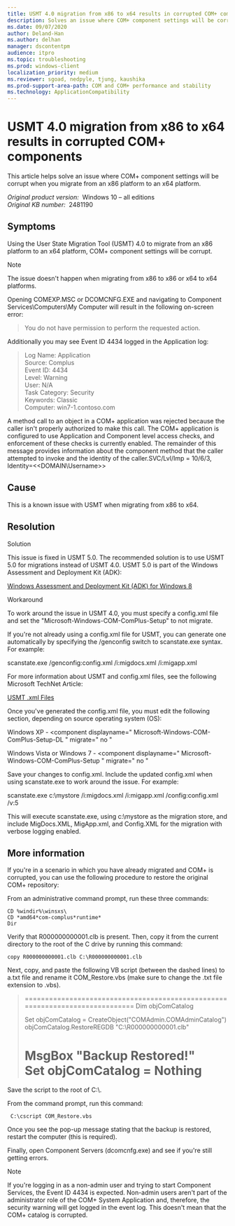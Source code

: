 ```yaml
---
title: USMT 4.0 migration from x86 to x64 results in corrupted COM+ components
description: Solves an issue where COM+ component settings will be corrupt when you migrate from an x86 platform to an x64 platform.
ms.date: 09/07/2020
author: Deland-Han
ms.author: delhan
manager: dscontentpm
audience: itpro
ms.topic: troubleshooting
ms.prod: windows-client
localization_priority: medium
ms.reviewer: sgoad, nedpyle, tjung, kaushika
ms.prod-support-area-path: COM and COM+ performance and stability
ms.technology: ApplicationCompatibility
---
```

# USMT 4.0 migration from x86 to x64 results in corrupted COM+ components

This article helps solve an issue where COM+ component settings will be corrupt when you migrate from an x86 platform to an x64 platform.

_Original product version:_ &nbsp;Windows 10 – all editions  
_Original KB number:_ &nbsp;2481190

## Symptoms

Using the User State Migration Tool (USMT) 4.0 to migrate from an x86 platform to an x64 platform, COM+ component settings will be corrupt.

> [!NOTE]
> The issue doesn't happen when migrating from x86 to x86 or x64 to x64 platforms.

Opening COMEXP.MSC or DCOMCNFG.EXE and navigating to Component Services\Computers\My Computer will result in the following on-screen error:

> You do not have permission to perform the requested action.

Additionally you may see Event ID 4434 logged in the Application log:

> Log Name: Application  
Source: Complus  
Event ID: 4434  
Level: Warning  
User: N/A  
Task Category: Security  
Keywords: Classic  
Computer: win7-1.contoso.com  

A method call to an object in a COM+ application was rejected because the caller isn't properly authorized to make this call. The COM+ application is configured to use Application and Component level access checks, and enforcement of these checks is currently enabled. The remainder of this message provides information about the component method that the caller attempted to invoke and the identity of the caller.SVC/Lvl/Imp = 10/6/3, Identity=<\<DOMAIN\Username>>

## Cause

This is a known issue with USMT when migrating from x86 to x64.

## Resolution

Solution 

This issue is fixed in USMT 5.0. The recommended solution is to use USMT 5.0 for migrations instead of USMT 4.0. USMT 5.0 is part of the Windows Assessment and Deployment Kit (ADK):

[Windows Assessment and Deployment Kit (ADK) for Windows 8](https://www.microsoft.com/download/details.aspx?id=30652) 

Workaround 

To work around the issue in USMT 4.0, you must specify a config.xml file and set the "Microsoft-Windows-COM-ComPlus-Setup" to not migrate.

If you're not already using a config.xml file for USMT, you can generate one automatically by specifying the /genconfig switch to scanstate.exe syntax. For example:

scanstate.exe /genconfig:config.xml /i:migdocs.xml /i:migapp.xml

For more information about USMT and config.xml files, see the following Microsoft TechNet Article:

 [USMT .xml Files](https://technet.microsoft.com/library/cc766203%28ws.10%29.aspx#config) 

Once you've generated the config.xml file, you must edit the following section, depending on source operating system (OS):

Windows XP - \<component displayname=" Microsoft-Windows-COM-ComPlus-Setup-DL " migrate=" no "  

Windows Vista or Windows 7 - \<component displayname=" Microsoft-Windows-COM-ComPlus-Setup " migrate=" no "

Save your changes to config.xml. Include the updated config.xml when using scanstate.exe to work around the issue. For example:

scanstate.exe c:\mystore /i:migdocs.xml /i:migapp.xml /config:config.xml /v:5

This will execute scanstate.exe, using c:\mystore as the migration store, and include MigDocs.XML, MigApp.xml, and Config.XML for the migration with verbose logging enabled.

## More information

If you're in a scenario in which you have already migrated and COM+ is corrupted, you can use the following procedure to restore the original COM+ repository:

From an administrative command prompt, run these three commands:

```console
CD %windir%\winsxs\
CD *amd64*com-complus*runtime*  
Dir  
```

Verify that R000000000001.clb is present. Then, copy it from the current directory to the root of the C drive by running this command:

```console
copy R000000000001.clb C:\R000000000001.clb 
```

Next, copy, and paste the following VB script (between the dashed lines) to a.txt file and rename it COM_Restore.vbs (make sure to change the .txt file extension to .vbs). 


> =============================================================================
Dim objComCatalog  
>
> Set objComCatalog = CreateObject("COMAdmin.COMAdminCatalog")  
objComCatalog.RestoreREGDB "C:\R000000000001.clb"  
>
> MsgBox "Backup Restored!"  
Set objComCatalog = Nothing  
> =============================================================================

Save the script to the root of C:\\. 

From the command prompt, run this command: 

```console
 C:\cscript COM_Restore.vbs 
```

Once you see the pop-up message stating that the backup is restored, restart the computer (this is required).

Finally, open Component Servers (dcomcnfg.exe) and see if you're still getting errors.

> [!NOTE]
> If you're logging in as a non-admin user and trying to start Component Services, the Event ID 4434 is expected. Non-admin users aren't part of the administrator role of the COM+ System Application and, therefore, the security warning will get logged in the event log. This doesn't mean that the COM+ catalog is corrupted.
